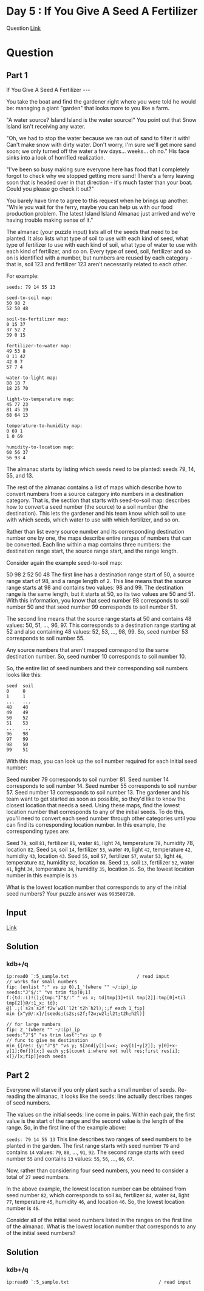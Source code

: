 # Day 5 : If You Give A Seed A Fertilizer

Question [Link](https://adventofcode.com/2023/day/5) 

# Question
## Part 1
If You Give A Seed A Fertilizer ---

You take the boat and find the gardener right where you were told he would be: managing a giant "garden" that looks more to you like a farm.

"A water source? Island Island is the water source!" You point out that Snow Island isn't receiving any water.

"Oh, we had to stop the water because we ran out of sand to filter it with! Can't make snow with dirty water. Don't worry, I'm sure we'll get more sand soon; we only turned off the water a few days... weeks... oh no." His face sinks into a look of horrified realization.

"I've been so busy making sure everyone here has food that I completely forgot to check why we stopped getting more sand! There's a ferry leaving soon that is headed over in that direction - it's much faster than your boat. Could you please go check it out?"

You barely have time to agree to this request when he brings up another. "While you wait for the ferry, maybe you can help us with our food production problem. The latest Island Island Almanac just arrived and we're having trouble making sense of it."

The almanac (your puzzle input) lists all of the seeds that need to be planted. It also lists what type of soil to use with each kind of seed, what type of fertilizer to use with each kind of soil, what type of water to use with each kind of fertilizer, and so on. Every type of seed, soil, fertilizer and so on is identified with a number, but numbers are reused by each category - that is, soil 123 and fertilizer 123 aren't necessarily related to each other.

For example:
```
seeds: 79 14 55 13

seed-to-soil map:
50 98 2
52 50 48

soil-to-fertilizer map:
0 15 37
37 52 2
39 0 15

fertilizer-to-water map:
49 53 8
0 11 42
42 0 7
57 7 4

water-to-light map:
88 18 7
18 25 70

light-to-temperature map:
45 77 23
81 45 19
68 64 13

temperature-to-humidity map:
0 69 1
1 0 69

humidity-to-location map:
60 56 37
56 93 4
```
The almanac starts by listing which seeds need to be planted: seeds 79, 14, 55, and 13.

The rest of the almanac contains a list of maps which describe how to convert numbers from a source category into numbers in a destination category. That is, the section that starts with seed-to-soil map: describes how to convert a seed number (the source) to a soil number (the destination). This lets the gardener and his team know which soil to use with which seeds, which water to use with which fertilizer, and so on.

Rather than list every source number and its corresponding destination number one by one, the maps describe entire ranges of numbers that can be converted. Each line within a map contains three numbers: the destination range start, the source range start, and the range length.

Consider again the example seed-to-soil map:

50 98 2
52 50 48
The first line has a destination range start of 50, a source range start of 98, and a range length of 2. This line means that the source range starts at 98 and contains two values: 98 and 99. The destination range is the same length, but it starts at 50, so its two values are 50 and 51. With this information, you know that seed number 98 corresponds to soil number 50 and that seed number 99 corresponds to soil number 51.

The second line means that the source range starts at 50 and contains 48 values: 50, 51, ..., 96, 97. This corresponds to a destination range starting at 52 and also containing 48 values: 52, 53, ..., 98, 99. So, seed number 53 corresponds to soil number 55.

Any source numbers that aren't mapped correspond to the same destination number. So, seed number 10 corresponds to soil number 10.

So, the entire list of seed numbers and their corresponding soil numbers looks like this:
```
seed  soil
0     0
1     1
...   ...
48    48
49    49
50    52
51    53
...   ...
96    98
97    99
98    50
99    51
```
With this map, you can look up the soil number required for each initial seed number:

Seed number 79 corresponds to soil number 81.
Seed number 14 corresponds to soil number 14.
Seed number 55 corresponds to soil number 57.
Seed number 13 corresponds to soil number 13.
The gardener and his team want to get started as soon as possible, so they'd like to know the closest location that needs a seed. Using these maps, find the lowest location number that corresponds to any of the initial seeds. To do this, you'll need to convert each seed number through other categories until you can find its corresponding location number. In this example, the corresponding types are:

Seed `79`, soil `81`, fertilizer `81`, water `81`, light `74`, temperature `78`, humidity 78, location `82`.
Seed `14`, soil `14`, fertilizer `53`, water `49`, light `42`, temperature `42`, humidity `43`, location `43`.
Seed `55`, soil `57`, fertilizer `57`, water `53`, light `46`, temperature `82`, humidity `82`, location `86`.
Seed `13`, soil `13`, fertilizer `52`, water `41`, light `34`, temperature `34`, humidity `35`, location `35`.
So, the lowest location number in this example is `35`.

What is the lowest location number that corresponds to any of the initial seed numbers?
Your puzzle answer was `993500720`.
## Input 
[Link](https://github.com/yogesh1314/yogesh1314-mkdocs/blob/master/docs/aoc/23/ip/5_sample.txt)
## Solution
### kdb+/q
```
ip:read0 `:5_sample.txt                         / read input
// works for small numbers 
fip: (enlist ":" vs ip 0),1_'(where "" ~/:ip)_ip
seeds:"J"$/:" "vs trim fip[0;1]
f:{td::()!();{tmp:"I"$/:" " vs x; td[tmp[1]+til tmp[2]]:tmp[0]+til tmp[2]}@/:1_x; td};
@[`.;(`s2s`s2f`f2w`w2l`l2t`t2h`h2l);:;f each 1_fip]
min {x^y@/:x}/[seeds;(s2s;s2f;f2w;w2l;l2t;t2h;h2l)]

// for large numbers
fip: 2_'(where "" ~/:ip)_ip
seeds:"J"$" "vs trim last":"vs ip 0
// func to give me destination
min {{res: {y:"J"$" "vs y; $[and[y[1]<=x; x<y[1]+y[2]]; y[0]+x-y[1];0nf]}[x;] each y;$[count i:where not null res;first res[i]; x]}/[x;fip]}each seeds
```
## Part 2

Everyone will starve if you only plant such a small number of seeds. Re-reading the almanac, it looks like the seeds: line actually describes ranges of seed numbers.

The values on the initial seeds: line come in pairs. Within each pair, the first value is the start of the range and the second value is the length of the range. So, in the first line of the example above:

`seeds: 79 14 55 13`
This line describes two ranges of seed numbers to be planted in the garden. The first range starts with seed number `79` and contains `14` values: `79`, `80`, ..., `91`, `92`. The second range starts with seed number `55` and contains `13` values: `55`, `56`, ..., `66`, `67`.

Now, rather than considering four seed numbers, you need to consider a total of `27` seed numbers.

In the above example, the lowest location number can be obtained from seed number `82`, which corresponds to soil `84`, fertilizer `84`, water `84`, light `77`, temperature `45`, humidity `46`, and location `46`. So, the lowest location number is `46`.

Consider all of the initial seed numbers listed in the ranges on the first line of the almanac. What is the lowest location number that corresponds to any of the initial seed numbers?

## Solution
### kdb+/q
```
ip:read0 `:5_sample.txt                                 / read input
```